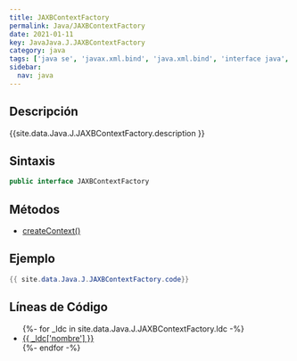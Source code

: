 ```yaml
---
title: JAXBContextFactory
permalink: Java/JAXBContextFactory
date: 2021-01-11
key: JavaJava.J.JAXBContextFactory
category: java
tags: ['java se', 'javax.xml.bind', 'java.xml.bind', 'interface java', 'Java 9', 'JAXB 2.3']
sidebar: 
  nav: java
---
```


## Descripción
{{site.data.Java.J.JAXBContextFactory.description }}

## Sintaxis
~~~java
public interface JAXBContextFactory
~~~

## Métodos
* [createContext()](/Java/JAXBContextFactory/createContext)

## Ejemplo
~~~java
{{ site.data.Java.J.JAXBContextFactory.code}}
~~~

## Líneas de Código
<ul>
{%- for _ldc in site.data.Java.J.JAXBContextFactory.ldc -%}
   <li>
       <a href="{{_ldc['url'] }}">{{ _ldc['nombre'] }}</a>
   </li>
{%- endfor -%}
</ul>
